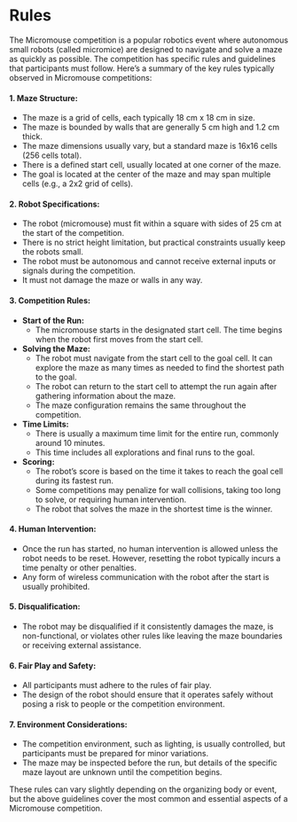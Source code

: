 # Rules

The Micromouse competition is a popular robotics event where autonomous small robots (called micromice) are designed to navigate and solve a maze as quickly as possible. The competition has specific rules and guidelines that participants must follow. Here’s a summary of the key rules typically observed in Micromouse competitions:

#### 1. **Maze Structure:**

* The maze is a grid of cells, each typically 18 cm x 18 cm in size.
* The maze is bounded by walls that are generally 5 cm high and 1.2 cm thick.
* The maze dimensions usually vary, but a standard maze is 16x16 cells (256 cells total).
* There is a defined start cell, usually located at one corner of the maze.
* The goal is located at the center of the maze and may span multiple cells (e.g., a 2x2 grid of cells).

#### 2. **Robot Specifications:**

* The robot (micromouse) must fit within a square with sides of 25 cm at the start of the competition.
* There is no strict height limitation, but practical constraints usually keep the robots small.
* The robot must be autonomous and cannot receive external inputs or signals during the competition.
* It must not damage the maze or walls in any way.

#### 3. **Competition Rules:**

* **Start of the Run:**
  * The micromouse starts in the designated start cell. The time begins when the robot first moves from the start cell.
* **Solving the Maze:**
  * The robot must navigate from the start cell to the goal cell. It can explore the maze as many times as needed to find the shortest path to the goal.
  * The robot can return to the start cell to attempt the run again after gathering information about the maze.
  * The maze configuration remains the same throughout the competition.
* **Time Limits:**
  * There is usually a maximum time limit for the entire run, commonly around 10 minutes.
  * This time includes all explorations and final runs to the goal.
* **Scoring:**
  * The robot’s score is based on the time it takes to reach the goal cell during its fastest run.
  * Some competitions may penalize for wall collisions, taking too long to solve, or requiring human intervention.
  * The robot that solves the maze in the shortest time is the winner.

#### 4. **Human Intervention:**

* Once the run has started, no human intervention is allowed unless the robot needs to be reset. However, resetting the robot typically incurs a time penalty or other penalties.
* Any form of wireless communication with the robot after the start is usually prohibited.

#### 5. **Disqualification:**

* The robot may be disqualified if it consistently damages the maze, is non-functional, or violates other rules like leaving the maze boundaries or receiving external assistance.

#### 6. **Fair Play and Safety:**

* All participants must adhere to the rules of fair play.
* The design of the robot should ensure that it operates safely without posing a risk to people or the competition environment.

#### 7. **Environment Considerations:**

* The competition environment, such as lighting, is usually controlled, but participants must be prepared for minor variations.
* The maze may be inspected before the run, but details of the specific maze layout are unknown until the competition begins.

These rules can vary slightly depending on the organizing body or event, but the above guidelines cover the most common and essential aspects of a Micromouse competition.
